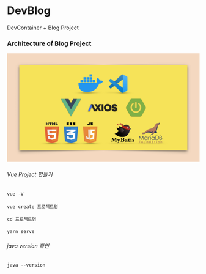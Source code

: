 # DevBlog
DevContainer + Blog Project

### Architecture of Blog Project
<img src="./image/tools.png" width="1000"></img>

###### Vue Project 만들기

```
vue -V

vue create 프로젝트명

cd 프로젝트명

yarn serve
```

###### java version 확인

```
java --version
```
